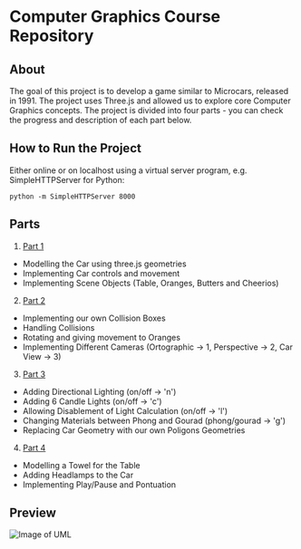 # Computer Graphics Course Repository

## About
The goal of this project is to develop a game similar to Microcars, released in 1991. The project uses Three.js and allowed us to explore core Computer Graphics concepts. The project is divided into four parts - you can check the progress and description of each part below.

## How to Run the Project
Either online or on localhost using a virtual server program, e.g. SimpleHTTPServer for Python:
```
python -m SimpleHTTPServer 8000
```

## Parts
1. [Part 1](http://diogoredin.me/CG_project/part_1)
* Modelling the Car using three.js geometries
* Implementing Car controls and movement
* Implementing Scene Objects (Table, Oranges, Butters and Cheerios)

2. [Part 2](http://diogoredin.me/CG_project/part_2)
* Implementing our own Collision Boxes
* Handling Collisions
* Rotating and giving movement to Oranges
* Implementing Different Cameras (Ortographic -> 1, Perspective -> 2, Car View -> 3)

3. [Part 3](http://diogoredin.me/CG_project/part_3)
* Adding Directional Lighting (on/off -> 'n')
* Adding 6 Candle Lights (on/off -> 'c')
* Allowing Disablement of Light Calculation (on/off -> 'l')
* Changing Materials between Phong and Gourad (phong/gourad -> 'g')
* Replacing Car Geometry with our own Poligons Geometries

4. [Part 4](http://diogoredin.me/CG_project/part_4)
* Modelling a Towel for the Table
* Adding Headlamps to the Car
* Implementing Play/Pause and Pontuation

## Preview
![Image of UML](http://diogoredin.me/aux/microcars.png)
